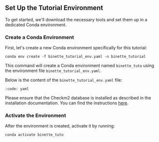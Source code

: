 ## Set Up the Tutorial Environment

To get started, we'll download the necessary tools and set them up in a dedicated Conda environment.

### Create a Conda Environment

First, let's create a new Conda environment specifically for this tutorial:

```{code-block} bash
conda env create -f binette_tutorial_env.yaml -n binette_tutorial
```

This command will create a Conda environment named `binette_tuto` using the environment file `binette_tutorial_env.yaml`.

Below is the content of the `binette_tutorial_env.yaml` file:

```{include} binette_tutorial_env.yaml
:code: yaml
```

Please ensure that the Checkm2 database is installed as described in the installation documentation. You can find the instructions [here](../installation.md#downloading-the-checkm2-database).


### Activate the Environment

After the environment is created, activate it by running:

```{code-block} bash
conda activate binette_tuto
```

